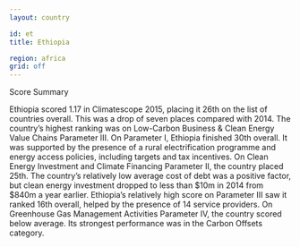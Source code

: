 ```yaml
---
layout: country

id: et
title: Ethiopia

region: africa
grid: off
---
```

Score Summary

Ethiopia scored 1.17 in Climatescope 2015, placing it 26th on the list of countries overall. This was a drop of seven places compared with 2014. The country’s highest ranking was on Low-Carbon Business & Clean Energy Value Chains Parameter III.
On Parameter I, Ethiopia finished 30th overall. It was supported by the presence of a rural electrification programme and energy access policies, including targets and tax incentives. 
On Clean Energy Investment and Climate Financing Parameter II, the country placed 25th. The country’s relatively low average cost of debt was a positive factor, but clean energy investment dropped to less than $10m in 2014 from $840m a year earlier. 
Ethiopia’s relatively high score on Parameter III saw it ranked 16th overall, helped by the presence of 14 service providers.
On Greenhouse Gas Management Activities Parameter IV, the country scored below average. Its strongest performance was in the Carbon Offsets category. 

